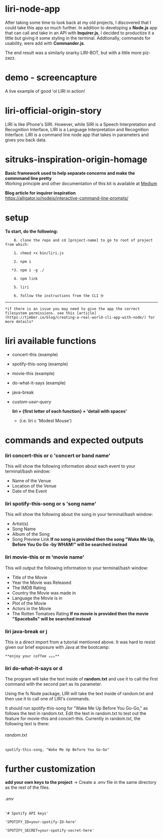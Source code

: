 # liri-node-app
After taking some time to look back at my old projects, I discovered that I could take this app so much further. In addition to developing a **Node.js** app that can call and take in an API with **Inquirer.js**, I decided to productize it a little but giving it some styling in the terminal. Addtionally, commands for usability, were add with **Commander.js**. 

The end result was a similarly snarky LIRI-BOT, but with a little more piz-zazz.

# demo - screencapture
A live example of good 'ol LIRI in action!

# liri-official-origin-story
LIRI is like iPhone's SIRI. However, while SIRI is a Speech Interpretation and Recognition Interface, LIRI is a Language Interpretation and Recognition Interface. LIRI is a command line node app that takes in parameters and gives you back data.

# sitruks-inspiration-origin-homage
**Basic framework used to help separate concerns and make the commmand line pretty**  
Working principle and other documentation of this kit is available at [Medium](https://medium.com/@thatisuday/making-cli-app-with-ease-using-commander-js-and-inquirer-js-f3bbd52977ac)  


**Blog article for inquirer inspiration**  
https://alligator.io/nodejs/interactive-command-line-prompts/  

# setup
**To start, do the following:**

        0. clone the repo and cd [project-name] to go to root of project from which:

        1. chmod +x bin/liri.js

        2. npm i

       *3. npm i -g ./ 

        4. npm link

        5. liri

        6. follow the instructions from the CLI 🤓
---
    *if there is an issue you may need to give the app the correct filesystem permissions. see this [article](https://timber.io/blog/creating-a-real-world-cli-app-with-node/) for more details*  

# liri available functions

* concert-this (example)

* spotify-this-song (example)

* movie-this (example)

* do-what-it-says (example)

* java-break

* *custom-user-query*  

    **liri *+* {first letter of each function} *+* 'detail with spaces'**  
    * (i.e. liri c 'Modest Mouse')

# commands and expected outputs

### liri concert-this **or** c 'concert or band name'
This will show the following information about each event to your terminal/bash window:
* Name of the Venue
* Location of the Venue
* Date of the Event

### liri spotify-this-song **or** s 'song name'
This will show the following about the song in your terminal/bash window:
* Artist(s)
* Song Name
* Album of the Song
* Song Preview Link
**If no song is provided then the song "Wake Me Up, Before You Go Go -by WHAM!" will be searched instead**


### liri movie-this **or** m 'movie name'
This will output the following information to your terminal/bash window:
* Title of the Movie
* Year the Movie was Released
* The IMDB Rating
* Country the Movie was made in
* Language the Movie is in
* Plot of the Movie
* Actors in the Movie
* The Rotten Tomatoes Rating
**If no movie is provided then the movie "Spaceballs" will be searched instead**

### liri java-break **or** j
This is a direct import from a tutorial mentioned above. It was hard to resist given our brief exposure with Java at the bootcamp:

    **enjoy your coffee ☕️☕️☕️**


### liri do-what-it-says **or** d
The program will take the text inside of **random.txt** and use it to call the first command with the second part as its parameter.

Using the fs Node package, LIRI will take the text inside of random.txt and then use it to call one of LIRI's commands.


It should run spotify-this-song for "Wake Me Up Before You Go-Go," as follows the text in random.txt.
Edit the text in random.txt to test out the feature for movie-this and concert-this.
Currently in random.txt, the following text is there:  

###### random.txt
    spotify-this-song, "Wake Me Up Before You Go-Go"

# further customization
**add your own keys to the project**
-> Create a .env file in the same directory as the rest of the files.  


###### .env 

    '# Spotify API keys'

    'SPOTIFY_ID=your-spotify-ID-here'

    'SPOTIFY_SECRET=your-spotify-secret-here'